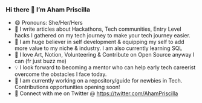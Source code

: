 ### Hi there 👋 I’m Aham Priscilla
- 😄 Pronouns: She/Her/Hers
- 👀 I write articles about Hackathons, Tech communities, Entry Level hacks I gathered on my tech journey to make your tech journey easier.
- 🌱 I am huge believer in self development & equipping my self to add more value to my niche & industry. I am also currently learning SQL
- 💞️ I love Art, Notion, Volunteering & Contribute on Open Source anyway I can (fr just buzz me)
- 💡 I look forward to becoming a mentor who can help early tech careerist overcome the obstacles I face today.
- 🚧 I am currently working on a repository/guide for newbies in Tech. Contributions opportunities opening soon!
- 🤝 Connect with me on Twitter @ https://twitter.com/AhamPriscilla


<!--
**AhamPriscilla/AhamPriscilla** is a ✨ _special_ ✨ repository because its `README.md` (this file) appears on your GitHub profile.

